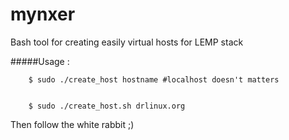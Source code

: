 mynxer
======

Bash tool for creating easily virtual hosts for LEMP stack


#####Usage :

        $ sudo ./create_host hostname #localhost doesn't matters


        $ sudo ./create_host.sh drlinux.org
        

Then follow the white rabbit ;)


